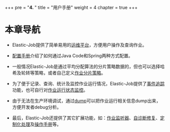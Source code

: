 +++
pre = "<b>4. </b>"
title = "用户手册"
weight = 4
chapter = true
+++

# 本章导航
 
 - Elastic-Job提供了简单易用的[运维平台](/02-guide/web-console/)，方便用户操作及查询作业。
 
 - [配置手册](/02-guide/config-manual/)介绍了如何通过Java Code和Spring两种方式配置。
 
 - 一般情况Elastic-Job是通过平均分配算法的分片策略数据的，但也可以选择哈希及轮转等策略，或者自己定义[作业分片策略](/02-guide/job-sharding-strategy/)。
 
 - 为了便于记录、查询、统计及监控作业运行情况，Elastic-Job提供了[事件追踪](/02-guide/event-trace/)功能，也可自行对[作业运行状态监控](/02-guide/execution-monitor/)。
 
 - 由于无法在生产环境调试，通过[dump](/02-guide/dump/)可以把作业运行相关信息dump出来，方便开发者debug分析。
 
 - 最后，Elastic-Job还提供了其它扩展功能，如：[作业监听器](/02-guide/job-listener/)、[自诊断修复](/02-guide/job-reconcile/)、[定制化处理](/02-guide/customized-hook/)及[操作手册](/02-guide/operation-manual/)等。
